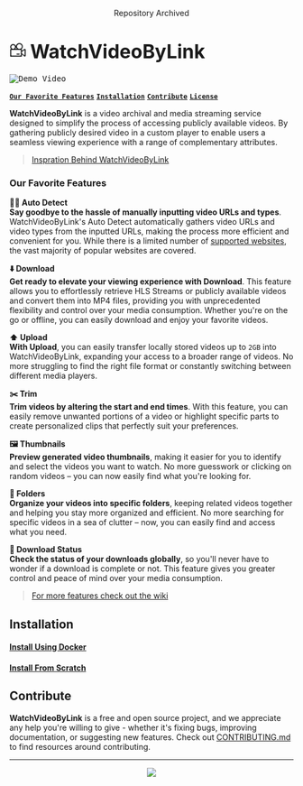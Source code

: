<p align="center">
Repository Archived 
</p> 

<h1>
  <img src="./client/images/favicon/favicon.png" alt="WatchVideoByLink logo left" width="30"/>
  <big><strong>WatchVideoByLink</strong></big>
</h1>

<kbd><img src="./media/demo.gif" title="Demo Video"/></kbd> 


[**`Our Favorite Features`**](#our-favorite-features)
[**`Installation`**](#installation)
[**`Contribute`**](#contribute)
[**`License`**](#license)

**WatchVideoByLink** is a video archival and media streaming service designed to simplify the process of accessing publicly available videos. By gathering publicly desired video in a custom player to enable users a seamless viewing experience with a range of complementary attributes.

> [Inspration Behind WatchVideoByLink](https://github.com/MohamedBakoush/WatchVideoByLink/wiki#why-watchvideobylink)


### Our Favorite Features

**🕵️‍♂️ Auto Detect** \
**Say goodbye to the hassle of manually inputting video URLs and types**. WatchVideoByLink's Auto Detect automatically gathers video URLs and video types from the inputted URLs, making the process more efficient and convenient for you. While there is a limited number of [supported websites](https://ytdl-org.github.io/youtube-dl/supportedsites.html), the vast majority of popular websites are covered.

**⬇️ Download** \
**Get ready to elevate your viewing experience with Download**. This feature allows you to effortlessly retrieve HLS Streams or publicly available videos and convert them into MP4 files, providing you with unprecedented flexibility and control over your media consumption. Whether you're on the go or offline, you can easily download and enjoy your favorite videos.

**⬆️ Upload** \
**With Upload**, you can easily transfer locally stored videos up to `2GB` into WatchVideoByLink, expanding your access to a broader range of videos. No more struggling to find the right file format or constantly switching between different media players.

**✂️ Trim** \
**Trim videos by altering the start and end times**. With this feature, you can easily remove unwanted portions of a video or highlight specific parts to create personalized clips that perfectly suit your preferences.

**🖼 Thumbnails** \
**Preview generated video thumbnails**, making it easier for you to identify and select the videos you want to watch. No more guesswork or clicking on random videos – you can now easily find what you're looking for.

**📂 Folders** \
**Organize your videos into specific folders**, keeping related videos together and helping you stay more organized and efficient. No more searching for specific videos in a sea of clutter – now, you can easily find and access what you need.

**🗿 Download Status** \
**Check the status of your downloads globally**, so you'll never have to wonder if a download is complete or not. This feature gives you greater control and peace of mind over your media consumption.


> [For more features check out the wiki](https://github.com/MohamedBakoush/WatchVideoByLink/wiki/Features)


## Installation  

#### [Install Using Docker](https://github.com/MohamedBakoush/WatchVideoByLink/wiki/Install-WatchVideoByLink#installing-locally-using-docker)

#### [Install From Scratch](https://github.com/MohamedBakoush/WatchVideoByLink/wiki/Install-WatchVideoByLink#installing-from-scratch)

## Contribute
**WatchVideoByLink** is a free and open source project, and we appreciate any help you're willing to give - whether it's fixing bugs, improving documentation, or suggesting new features. Check out [CONTRIBUTING.md](CONTRIBUTING.md) to find resources around contributing.

<hr/>

<p id="user-content-license" align="center">
  <a href="https://github.com/MohamedBakoush/WatchVideoByLink/blob/master/LICENSE"><img src="https://img.shields.io/badge/LICENSE-APACHE--2.0-green?style=for-the-badge" /></a>
</p>
